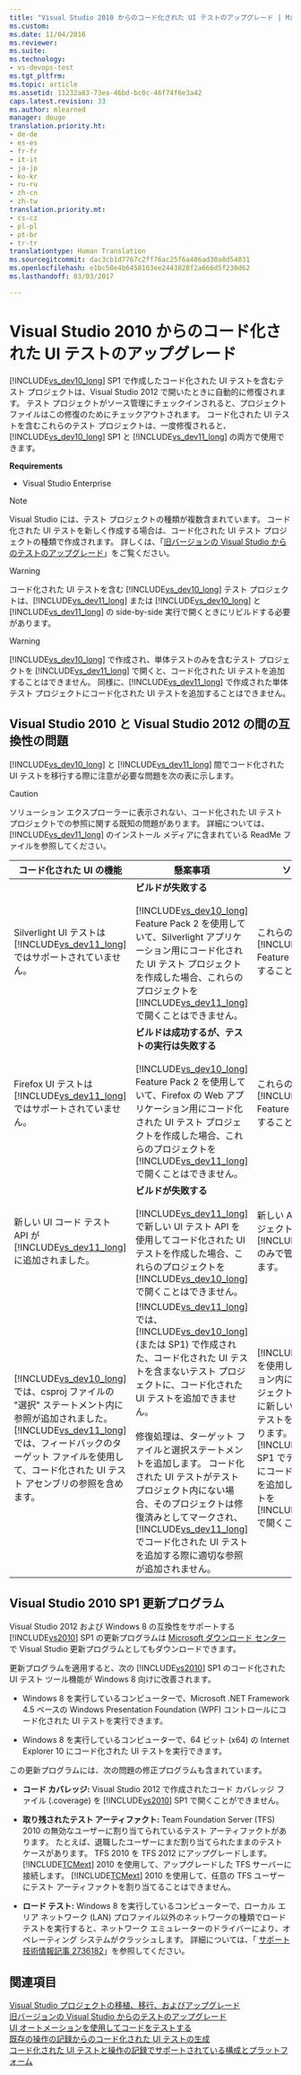 ```yaml
---
title: "Visual Studio 2010 からのコード化された UI テストのアップグレード | Microsoft Docs"
ms.custom: 
ms.date: 11/04/2016
ms.reviewer: 
ms.suite: 
ms.technology:
- vs-devops-test
ms.tgt_pltfrm: 
ms.topic: article
ms.assetid: 11232a83-73ea-46bd-bc0c-46f74f6e3a42
caps.latest.revision: 33
ms.author: mlearned
manager: douge
translation.priority.ht:
- de-de
- es-es
- fr-fr
- it-it
- ja-jp
- ko-kr
- ru-ru
- zh-cn
- zh-tw
translation.priority.mt:
- cs-cz
- pl-pl
- pt-br
- tr-tr
translationtype: Human Translation
ms.sourcegitcommit: dac3cb1d7767c2ff76ac25f6a486ad30a8d54831
ms.openlocfilehash: e1bc50e4b6458103ee2443828f2a666d5f230d62
ms.lasthandoff: 03/03/2017

---
```

# <a name="upgrading-coded-ui-tests-from-visual-studio-2010"></a>Visual Studio 2010 からのコード化された UI テストのアップグレード
[!INCLUDE[vs_dev10_long](../code-quality/includes/vs_dev10_long_md.md)] SP1 で作成したコード化された UI テストを含むテスト プロジェクトは、Visual Studio 2012 で開いたときに自動的に修復されます。 テスト プロジェクトがソース管理にチェックインされると、プロジェクト ファイルはこの修復のためにチェックアウトされます。 コード化された UI テストを含むこれらのテスト プロジェクトは、一度修復されると、[!INCLUDE[vs_dev10_long](../code-quality/includes/vs_dev10_long_md.md)] SP1 と [!INCLUDE[vs_dev11_long](../data-tools/includes/vs_dev11_long_md.md)] の両方で使用できます。  
  
 **Requirements**  
  
-   Visual Studio Enterprise  
  
> [!NOTE]
>  Visual Studio には、テスト プロジェクトの種類が複数含まれています。 コード化された UI テストを新しく作成する場合は、コード化された UI テスト プロジェクトの種類で作成されます。 詳しくは、「[旧バージョンの Visual Studio からのテストのアップグレード](http://msdn.microsoft.com/en-us/e9c8b7f6-bd72-448e-8edb-d090dcc5cf52)」をご覧ください。  
  
> [!WARNING]
> コード化された UI テストを含む  [!INCLUDE[vs_dev10_long](../code-quality/includes/vs_dev10_long_md.md)] テスト プロジェクトは、[!INCLUDE[vs_dev11_long](../data-tools/includes/vs_dev11_long_md.md)] または [!INCLUDE[vs_dev10_long](../code-quality/includes/vs_dev10_long_md.md)] と [!INCLUDE[vs_dev11_long](../data-tools/includes/vs_dev11_long_md.md)] の side-by-side 実行で開くときにリビルドする必要があります。  
  
> [!WARNING]
>  [!INCLUDE[vs_dev10_long](../code-quality/includes/vs_dev10_long_md.md)] で作成され、単体テストのみを含むテスト プロジェクトを [!INCLUDE[vs_dev11_long](../data-tools/includes/vs_dev11_long_md.md)] で開くと、コード化された UI テストを追加することはできません。 同様に、[!INCLUDE[vs_dev11_long](../data-tools/includes/vs_dev11_long_md.md)] で作成された単体テスト プロジェクトにコード化された UI テストを追加することはできません。  
  
## <a name="compatibility-issues-between-visual-studio-2010-and-visual-studio-2012"></a>Visual Studio 2010 と Visual Studio 2012 の間の互換性の問題  
 [!INCLUDE[vs_dev10_long](../code-quality/includes/vs_dev10_long_md.md)] と [!INCLUDE[vs_dev11_long](../data-tools/includes/vs_dev11_long_md.md)] 間でコード化された UI テストを移行する際に注意が必要な問題を次の表に示します。  
  
> [!CAUTION]
>  ソリューション エクスプローラーに表示されない、コード化された UI テスト プロジェクトでの参照に関する既知の問題があります。 詳細については、[!INCLUDE[vs_dev11_long](../data-tools/includes/vs_dev11_long_md.md)] のインストール メディアに含まれている ReadMe ファイルを参照してください。  
  
|コード化された UI の機能|懸案事項|ソリューション|  
|----------------------------|-----------|--------------|  
|Silverlight UI テストは [!INCLUDE[vs_dev11_long](../data-tools/includes/vs_dev11_long_md.md)] ではサポートされていません。|**ビルドが失敗する**<br /><br /> [!INCLUDE[vs_dev10_long](../code-quality/includes/vs_dev10_long_md.md)] Feature Pack 2 を使用していて、Silverlight アプリケーション用にコード化された UI テスト プロジェクトを作成した場合、これらのプロジェクトを [!INCLUDE[vs_dev11_long](../data-tools/includes/vs_dev11_long_md.md)] で開くことはできません。|これらのプロジェクトは [!INCLUDE[vs_dev10_long](../code-quality/includes/vs_dev10_long_md.md)] Feature Pack 2 のみで管理することをお勧めします。|  
|Firefox UI テストは [!INCLUDE[vs_dev11_long](../data-tools/includes/vs_dev11_long_md.md)] ではサポートされていません。|**ビルドは成功するが、テストの実行は失敗する**<br /><br /> [!INCLUDE[vs_dev10_long](../code-quality/includes/vs_dev10_long_md.md)] Feature Pack 2 を使用していて、Firefox の Web アプリケーション用にコード化された UI テスト プロジェクトを作成した場合、これらのプロジェクトを [!INCLUDE[vs_dev11_long](../data-tools/includes/vs_dev11_long_md.md)] で開くことはできません。|これらのプロジェクトは [!INCLUDE[vs_dev10_long](../code-quality/includes/vs_dev10_long_md.md)] Feature Pack 2 のみで管理することをお勧めします。|  
|新しい UI コード テスト API が [!INCLUDE[vs_dev11_long](../data-tools/includes/vs_dev11_long_md.md)] に追加されました。|**ビルドが失敗する**<br /><br /> [!INCLUDE[vs_dev11_long](../data-tools/includes/vs_dev11_long_md.md)] で新しい UI テスト API を使用してコード化された UI テストを作成した場合、これらのプロジェクトを [!INCLUDE[vs_dev10_long](../code-quality/includes/vs_dev10_long_md.md)] で開くことはできません。|新しい API を使用したプロジェクトは、[!INCLUDE[vs_dev11_long](../data-tools/includes/vs_dev11_long_md.md)] のみで管理する必要があります。|  
|[!INCLUDE[vs_dev10_long](../code-quality/includes/vs_dev10_long_md.md)] では、csproj ファイルの "選択" ステートメント内に参照が追加されました。 [!INCLUDE[vs_dev11_long](../data-tools/includes/vs_dev11_long_md.md)] では、フィードバックのターゲット ファイルを使用して、コード化された UI テスト アセンブリの参照を含めます。|[!INCLUDE[vs_dev11_long](../data-tools/includes/vs_dev11_long_md.md)] では、[!INCLUDE[vs_dev10_long](../code-quality/includes/vs_dev10_long_md.md)] (または SP1) で作成された、コード化された UI テストを含まないテスト プロジェクトに、コード化された UI テストを追加できません。<br /><br /> 修復処理は、ターゲット ファイルと選択ステートメントを追加します。 コード化された UI テストがテスト プロジェクト内にない場合、そのプロジェクトは修復済みとしてマークされ、[!INCLUDE[vs_dev11_long](../data-tools/includes/vs_dev11_long_md.md)] でコード化された UI テストを追加する際に適切な参照が追加されません。|[!INCLUDE[vs_dev11_long](../data-tools/includes/vs_dev11_long_md.md)] を使用して同じソリューション内に新しいテスト プロジェクトを作成し、その中に新しいコード化された UI テストを追加する必要があります。 または、[!INCLUDE[vs_dev10_long](../code-quality/includes/vs_dev10_long_md.md)] SP1 でテスト プロジェクトにコード化された UI テストを追加し、そのプロジェクトを [!INCLUDE[vs_dev11_long](../data-tools/includes/vs_dev11_long_md.md)] で開くこともできます。|  
  
##  <a name="UpgradingCodedUIFromVS2010_Update"></a> Visual Studio 2010 SP1 更新プログラム  
 Visual Studio 2012 および Windows 8 の互換性をサポートする [!INCLUDE[vs2010](../misc/includes/vs2010_md.md)] SP1 の更新プログラムは [Microsoft ダウンロード センター](http://www.microsoft.com/download/details.aspx?id=34677)で Visual Studio 更新プログラムとしてもダウンロードできます。  
  
 更新プログラムを適用すると、次の [!INCLUDE[vs2010](../misc/includes/vs2010_md.md)] SP1 のコード化された UI テスト ツール機能が Windows 8 向けに改善されます。  
  
-   Windows 8 を実行しているコンピューターで、Microsoft .NET Framework 4.5 ベースの Windows Presentation Foundation (WPF) コントロールにコード化された UI テストを実行できます。  
  
-   Windows 8 を実行しているコンピューターで、64 ビット (x64) の Internet Explorer 10 にコード化された UI テストを実行できます。  
  
 この更新プログラムには、次の問題の修正プログラムも含まれています。  
  
-   **コード カバレッジ:** Visual Studio 2012 で作成されたコード カバレッジ ファイル (.coverage) を [!INCLUDE[vs2010](../misc/includes/vs2010_md.md)] SP1 で開くことができません。  
  
-   **取り残されたテスト アーティファクト:** Team Foundation Server (TFS) 2010 の無効なユーザーに割り当てられているテスト アーティファクトがあります。 たとえば、退職したユーザーにまだ割り当てられたままのテスト ケースがあります。 TFS 2010 を TFS 2012 にアップグレードします。 [!INCLUDE[TCMext](../misc/includes/tcmext_md.md)] 2010 を使用して、アップグレードした TFS サーバーに接続します。 [!INCLUDE[TCMext](../misc/includes/tcmext_md.md)] 2010 を使用して、任意の TFS ユーザーにテスト アーティファクトを割り当てることはできません。  
  
-   **ロード テスト:** Windows 8 を実行しているコンピューターで、ローカル エリア ネットワーク (LAN) プロファイル以外のネットワークの種類でロード テストを実行すると、ネットワーク エミュレーターのドライバーにより、オペレーティング システムがクラッシュします。 詳細については、「 [サポート技術情報記事 2736182](http://support.microsoft.com/kb/2736182)」を参照してください。  
  
## <a name="see-also"></a>関連項目  
 [Visual Studio プロジェクトの移植、移行、およびアップグレード](../porting/port-migrate-and-upgrade-visual-studio-projects.md)   
 [旧バージョンの Visual Studio からのテストのアップグレード](http://msdn.microsoft.com/en-us/e9c8b7f6-bd72-448e-8edb-d090dcc5cf52)   
 [UI オートメーションを使用してコードをテストする](../test/use-ui-automation-to-test-your-code.md)   
 [既存の操作の記録からのコード化された UI テストの生成](/devops-test-docs/test/generating-a-coded-ui-test-from-an-existing-action-recording)   
 [コード化された UI テストと操作の記録でサポートされている構成とプラットフォーム](../test/supported-configurations-and-platforms-for-coded-ui-tests-and-action-recordings.md)
